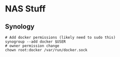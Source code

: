 # NAS Stuff
## Synology
```
# Add docker permissions (likely need to sudo this)
synogroup --add docker $USER
# owner permission change
chown root:docker /var/run/docker.sock
```
